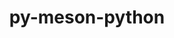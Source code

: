 ---
title: "py-meson-python"
layout: cache
categories: [package, develop-2024-02-25]
meta: {"versions": ["0.13.1"], "compilers": ["apple-clang@=15.0.0", "gcc@=11.4.0", "gcc@=12.3.0", "gcc@=9.4.0", "oneapi@=2024.0.0"], "oss": ["ubuntu20.04", "ubuntu22.04", "ventura"], "platforms": ["darwin", "linux"], "targets": ["aarch64", "neoverse_v1", "neoverse_v2", "ppc64le", "x86_64_v3"], "stacks": ["e4s", "e4s-neoverse-v2", "e4s-neoverse_v1", "e4s-oneapi", "e4s-power", "ml-darwin-aarch64-mps", "ml-linux-x86_64-cpu", "ml-linux-x86_64-cuda", "ml-linux-x86_64-rocm", "root", "tutorial"], "num_specs": 26, "num_specs_by_stack": {"ml-darwin-aarch64-mps": 2, "root": 26, "e4s-neoverse_v1": 4, "e4s-power": 4, "e4s": 4, "e4s-neoverse-v2": 4, "ml-linux-x86_64-cpu": 3, "ml-linux-x86_64-cuda": 3, "ml-linux-x86_64-rocm": 3, "tutorial": 1, "e4s-oneapi": 4}}
spec_details: [{"hash": "5qaorqsu5s64jgoyrhjlo6hlb6kmsmka", "compiler": "apple-clang@=15.0.0", "versions": ["0.13.1"], "os": "ventura", "platform": "darwin", "target": "aarch64", "variants": ["build_system=python_pip"], "stacks": ["ml-darwin-aarch64-mps", "root"], "size": "-", "tarball": "https://binaries.spack.io/releases/develop-2024-02-25/build_cache/darwin-ventura-aarch64/apple-clang-15.0.0/py-meson-python-0.13.1/darwin-ventura-aarch64-apple-clang-15.0.0-py-meson-python-0.13.1-5qaorqsu5s64jgoyrhjlo6hlb6kmsmka.spack"}, {"hash": "aqsqjjlxt6r3ujexneapzpalzqgx4rqa", "compiler": "apple-clang@=15.0.0", "versions": ["0.13.1"], "os": "ventura", "platform": "darwin", "target": "aarch64", "variants": ["build_system=python_pip"], "stacks": ["ml-darwin-aarch64-mps", "root"], "size": "-", "tarball": "https://binaries.spack.io/releases/develop-2024-02-25/build_cache/darwin-ventura-aarch64/apple-clang-15.0.0/py-meson-python-0.13.1/darwin-ventura-aarch64-apple-clang-15.0.0-py-meson-python-0.13.1-aqsqjjlxt6r3ujexneapzpalzqgx4rqa.spack"}, {"hash": "qrs4rquxh2lpx7l6nn5zq45nxhhb5rgk", "compiler": "gcc@=11.4.0", "versions": ["0.13.1"], "os": "ubuntu20.04", "platform": "linux", "target": "neoverse_v1", "variants": ["build_system=python_pip"], "stacks": ["e4s-neoverse_v1", "root"], "size": "-", "tarball": "https://binaries.spack.io/releases/develop-2024-02-25/build_cache/linux-ubuntu20.04-neoverse_v1/gcc-11.4.0/py-meson-python-0.13.1/linux-ubuntu20.04-neoverse_v1-gcc-11.4.0-py-meson-python-0.13.1-qrs4rquxh2lpx7l6nn5zq45nxhhb5rgk.spack"}, {"hash": "4rc5k4p6rpslwutoi3ckymqmegc3vmkv", "compiler": "gcc@=11.4.0", "versions": ["0.13.1"], "os": "ubuntu20.04", "platform": "linux", "target": "neoverse_v1", "variants": ["build_system=python_pip"], "stacks": ["e4s-neoverse_v1", "root"], "size": "-", "tarball": "https://binaries.spack.io/releases/develop-2024-02-25/build_cache/linux-ubuntu20.04-neoverse_v1/gcc-11.4.0/py-meson-python-0.13.1/linux-ubuntu20.04-neoverse_v1-gcc-11.4.0-py-meson-python-0.13.1-4rc5k4p6rpslwutoi3ckymqmegc3vmkv.spack"}, {"hash": "jnr7ny77osjozp77grytkincpgrvbqc6", "compiler": "gcc@=11.4.0", "versions": ["0.13.1"], "os": "ubuntu20.04", "platform": "linux", "target": "neoverse_v1", "variants": ["build_system=python_pip"], "stacks": ["e4s-neoverse_v1", "root"], "size": "-", "tarball": "https://binaries.spack.io/releases/develop-2024-02-25/build_cache/linux-ubuntu20.04-neoverse_v1/gcc-11.4.0/py-meson-python-0.13.1/linux-ubuntu20.04-neoverse_v1-gcc-11.4.0-py-meson-python-0.13.1-jnr7ny77osjozp77grytkincpgrvbqc6.spack"}, {"hash": "qozcz4im2j5afwoj5qczkgwx3k733mvr", "compiler": "gcc@=11.4.0", "versions": ["0.13.1"], "os": "ubuntu20.04", "platform": "linux", "target": "neoverse_v1", "variants": ["build_system=python_pip"], "stacks": ["e4s-neoverse_v1", "root"], "size": "-", "tarball": "https://binaries.spack.io/releases/develop-2024-02-25/build_cache/linux-ubuntu20.04-neoverse_v1/gcc-11.4.0/py-meson-python-0.13.1/linux-ubuntu20.04-neoverse_v1-gcc-11.4.0-py-meson-python-0.13.1-qozcz4im2j5afwoj5qczkgwx3k733mvr.spack"}, {"hash": "qch5wp25cyunrkncyzksvdfdueqinws6", "compiler": "gcc@=9.4.0", "versions": ["0.13.1"], "os": "ubuntu20.04", "platform": "linux", "target": "ppc64le", "variants": ["build_system=python_pip"], "stacks": ["e4s-power", "root"], "size": "-", "tarball": "https://binaries.spack.io/releases/develop-2024-02-25/build_cache/linux-ubuntu20.04-ppc64le/gcc-9.4.0/py-meson-python-0.13.1/linux-ubuntu20.04-ppc64le-gcc-9.4.0-py-meson-python-0.13.1-qch5wp25cyunrkncyzksvdfdueqinws6.spack"}, {"hash": "sb5dz5cc7i4nn35mf7ebs5lvllfuptwm", "compiler": "gcc@=9.4.0", "versions": ["0.13.1"], "os": "ubuntu20.04", "platform": "linux", "target": "ppc64le", "variants": ["build_system=python_pip"], "stacks": ["e4s-power", "root"], "size": "-", "tarball": "https://binaries.spack.io/releases/develop-2024-02-25/build_cache/linux-ubuntu20.04-ppc64le/gcc-9.4.0/py-meson-python-0.13.1/linux-ubuntu20.04-ppc64le-gcc-9.4.0-py-meson-python-0.13.1-sb5dz5cc7i4nn35mf7ebs5lvllfuptwm.spack"}, {"hash": "elncfulndvw6a3mfjtadeotskdmftn2w", "compiler": "gcc@=9.4.0", "versions": ["0.13.1"], "os": "ubuntu20.04", "platform": "linux", "target": "ppc64le", "variants": ["build_system=python_pip"], "stacks": ["e4s-power", "root"], "size": "-", "tarball": "https://binaries.spack.io/releases/develop-2024-02-25/build_cache/linux-ubuntu20.04-ppc64le/gcc-9.4.0/py-meson-python-0.13.1/linux-ubuntu20.04-ppc64le-gcc-9.4.0-py-meson-python-0.13.1-elncfulndvw6a3mfjtadeotskdmftn2w.spack"}, {"hash": "lusiuv53kzicnooltjgqisefrqnlqnek", "compiler": "gcc@=9.4.0", "versions": ["0.13.1"], "os": "ubuntu20.04", "platform": "linux", "target": "ppc64le", "variants": ["build_system=python_pip"], "stacks": ["e4s-power", "root"], "size": "-", "tarball": "https://binaries.spack.io/releases/develop-2024-02-25/build_cache/linux-ubuntu20.04-ppc64le/gcc-9.4.0/py-meson-python-0.13.1/linux-ubuntu20.04-ppc64le-gcc-9.4.0-py-meson-python-0.13.1-lusiuv53kzicnooltjgqisefrqnlqnek.spack"}, {"hash": "sdu7ikvyugi33yh2pat63mlflf73ardy", "compiler": "gcc@=11.4.0", "versions": ["0.13.1"], "os": "ubuntu20.04", "platform": "linux", "target": "x86_64_v3", "variants": ["build_system=python_pip"], "stacks": ["e4s", "root"], "size": "-", "tarball": "https://binaries.spack.io/releases/develop-2024-02-25/build_cache/linux-ubuntu20.04-x86_64_v3/gcc-11.4.0/py-meson-python-0.13.1/linux-ubuntu20.04-x86_64_v3-gcc-11.4.0-py-meson-python-0.13.1-sdu7ikvyugi33yh2pat63mlflf73ardy.spack"}, {"hash": "gvv6ymugacuzlp4zwuimoixcevyjuhov", "compiler": "gcc@=11.4.0", "versions": ["0.13.1"], "os": "ubuntu20.04", "platform": "linux", "target": "x86_64_v3", "variants": ["build_system=python_pip"], "stacks": ["e4s", "root"], "size": "-", "tarball": "https://binaries.spack.io/releases/develop-2024-02-25/build_cache/linux-ubuntu20.04-x86_64_v3/gcc-11.4.0/py-meson-python-0.13.1/linux-ubuntu20.04-x86_64_v3-gcc-11.4.0-py-meson-python-0.13.1-gvv6ymugacuzlp4zwuimoixcevyjuhov.spack"}, {"hash": "bnpjep62cu3cuqptedd2tso47df5qgmy", "compiler": "gcc@=11.4.0", "versions": ["0.13.1"], "os": "ubuntu20.04", "platform": "linux", "target": "x86_64_v3", "variants": ["build_system=python_pip"], "stacks": ["e4s", "root"], "size": "-", "tarball": "https://binaries.spack.io/releases/develop-2024-02-25/build_cache/linux-ubuntu20.04-x86_64_v3/gcc-11.4.0/py-meson-python-0.13.1/linux-ubuntu20.04-x86_64_v3-gcc-11.4.0-py-meson-python-0.13.1-bnpjep62cu3cuqptedd2tso47df5qgmy.spack"}, {"hash": "k63fksn4vcdvukasaajcbltnjkzqxwdh", "compiler": "gcc@=11.4.0", "versions": ["0.13.1"], "os": "ubuntu20.04", "platform": "linux", "target": "x86_64_v3", "variants": ["build_system=python_pip"], "stacks": ["e4s", "root"], "size": "-", "tarball": "https://binaries.spack.io/releases/develop-2024-02-25/build_cache/linux-ubuntu20.04-x86_64_v3/gcc-11.4.0/py-meson-python-0.13.1/linux-ubuntu20.04-x86_64_v3-gcc-11.4.0-py-meson-python-0.13.1-k63fksn4vcdvukasaajcbltnjkzqxwdh.spack"}, {"hash": "jkhvq66dkwdcdsc5koesqwwe4eoiyg5k", "compiler": "gcc@=11.4.0", "versions": ["0.13.1"], "os": "ubuntu22.04", "platform": "linux", "target": "neoverse_v2", "variants": ["build_system=python_pip"], "stacks": ["root", "e4s-neoverse-v2"], "size": "-", "tarball": "https://binaries.spack.io/releases/develop-2024-02-25/build_cache/linux-ubuntu22.04-neoverse_v2/gcc-11.4.0/py-meson-python-0.13.1/linux-ubuntu22.04-neoverse_v2-gcc-11.4.0-py-meson-python-0.13.1-jkhvq66dkwdcdsc5koesqwwe4eoiyg5k.spack"}, {"hash": "izl4qac26s2mwt7urjugr3md63wvpqwi", "compiler": "gcc@=11.4.0", "versions": ["0.13.1"], "os": "ubuntu22.04", "platform": "linux", "target": "neoverse_v2", "variants": ["build_system=python_pip"], "stacks": ["root", "e4s-neoverse-v2"], "size": "-", "tarball": "https://binaries.spack.io/releases/develop-2024-02-25/build_cache/linux-ubuntu22.04-neoverse_v2/gcc-11.4.0/py-meson-python-0.13.1/linux-ubuntu22.04-neoverse_v2-gcc-11.4.0-py-meson-python-0.13.1-izl4qac26s2mwt7urjugr3md63wvpqwi.spack"}, {"hash": "ikgpii4y5yxpw6rtrlxyifhpxnkgra66", "compiler": "gcc@=11.4.0", "versions": ["0.13.1"], "os": "ubuntu22.04", "platform": "linux", "target": "neoverse_v2", "variants": ["build_system=python_pip"], "stacks": ["root", "e4s-neoverse-v2"], "size": "-", "tarball": "https://binaries.spack.io/releases/develop-2024-02-25/build_cache/linux-ubuntu22.04-neoverse_v2/gcc-11.4.0/py-meson-python-0.13.1/linux-ubuntu22.04-neoverse_v2-gcc-11.4.0-py-meson-python-0.13.1-ikgpii4y5yxpw6rtrlxyifhpxnkgra66.spack"}, {"hash": "yqxdmm7yin462yimxmb25xhwnbekhy42", "compiler": "gcc@=11.4.0", "versions": ["0.13.1"], "os": "ubuntu22.04", "platform": "linux", "target": "neoverse_v2", "variants": ["build_system=python_pip"], "stacks": ["root", "e4s-neoverse-v2"], "size": "-", "tarball": "https://binaries.spack.io/releases/develop-2024-02-25/build_cache/linux-ubuntu22.04-neoverse_v2/gcc-11.4.0/py-meson-python-0.13.1/linux-ubuntu22.04-neoverse_v2-gcc-11.4.0-py-meson-python-0.13.1-yqxdmm7yin462yimxmb25xhwnbekhy42.spack"}, {"hash": "lzfcc6l67y2sgz4rhhruok6rwd7l4r2f", "compiler": "gcc@=11.4.0", "versions": ["0.13.1"], "os": "ubuntu22.04", "platform": "linux", "target": "x86_64_v3", "variants": ["build_system=python_pip"], "stacks": ["ml-linux-x86_64-cpu", "ml-linux-x86_64-cuda", "root", "ml-linux-x86_64-rocm"], "size": "-", "tarball": "https://binaries.spack.io/releases/develop-2024-02-25/build_cache/linux-ubuntu22.04-x86_64_v3/gcc-11.4.0/py-meson-python-0.13.1/linux-ubuntu22.04-x86_64_v3-gcc-11.4.0-py-meson-python-0.13.1-lzfcc6l67y2sgz4rhhruok6rwd7l4r2f.spack"}, {"hash": "gt7vlf7mqptanniruyuuax3llkzf3lcc", "compiler": "gcc@=11.4.0", "versions": ["0.13.1"], "os": "ubuntu22.04", "platform": "linux", "target": "x86_64_v3", "variants": ["build_system=python_pip"], "stacks": ["ml-linux-x86_64-cpu", "ml-linux-x86_64-cuda", "root", "ml-linux-x86_64-rocm"], "size": "-", "tarball": "https://binaries.spack.io/releases/develop-2024-02-25/build_cache/linux-ubuntu22.04-x86_64_v3/gcc-11.4.0/py-meson-python-0.13.1/linux-ubuntu22.04-x86_64_v3-gcc-11.4.0-py-meson-python-0.13.1-gt7vlf7mqptanniruyuuax3llkzf3lcc.spack"}, {"hash": "65ny3dul4oh47wq6e64ffsu6bk5ibrrq", "compiler": "gcc@=11.4.0", "versions": ["0.13.1"], "os": "ubuntu22.04", "platform": "linux", "target": "x86_64_v3", "variants": ["build_system=python_pip"], "stacks": ["ml-linux-x86_64-cpu", "ml-linux-x86_64-cuda", "root", "ml-linux-x86_64-rocm"], "size": "-", "tarball": "https://binaries.spack.io/releases/develop-2024-02-25/build_cache/linux-ubuntu22.04-x86_64_v3/gcc-11.4.0/py-meson-python-0.13.1/linux-ubuntu22.04-x86_64_v3-gcc-11.4.0-py-meson-python-0.13.1-65ny3dul4oh47wq6e64ffsu6bk5ibrrq.spack"}, {"hash": "prnbhajc3p35hwrhmqmhdrkuygui6vkx", "compiler": "gcc@=12.3.0", "versions": ["0.13.1"], "os": "ubuntu22.04", "platform": "linux", "target": "x86_64_v3", "variants": ["build_system=python_pip"], "stacks": ["tutorial", "root"], "size": "-", "tarball": "https://binaries.spack.io/releases/develop-2024-02-25/build_cache/linux-ubuntu22.04-x86_64_v3/gcc-12.3.0/py-meson-python-0.13.1/linux-ubuntu22.04-x86_64_v3-gcc-12.3.0-py-meson-python-0.13.1-prnbhajc3p35hwrhmqmhdrkuygui6vkx.spack"}, {"hash": "ws3hj7cym7ypqoh3xpp5jxwvv4avmgdt", "compiler": "oneapi@=2024.0.0", "versions": ["0.13.1"], "os": "ubuntu22.04", "platform": "linux", "target": "x86_64_v3", "variants": ["build_system=python_pip"], "stacks": ["root", "e4s-oneapi"], "size": "-", "tarball": "https://binaries.spack.io/releases/develop-2024-02-25/build_cache/linux-ubuntu22.04-x86_64_v3/oneapi-2024.0.0/py-meson-python-0.13.1/linux-ubuntu22.04-x86_64_v3-oneapi-2024.0.0-py-meson-python-0.13.1-ws3hj7cym7ypqoh3xpp5jxwvv4avmgdt.spack"}, {"hash": "qr6vp5amazpd3d57ysrawx4lw4glweno", "compiler": "oneapi@=2024.0.0", "versions": ["0.13.1"], "os": "ubuntu22.04", "platform": "linux", "target": "x86_64_v3", "variants": ["build_system=python_pip"], "stacks": ["root", "e4s-oneapi"], "size": "-", "tarball": "https://binaries.spack.io/releases/develop-2024-02-25/build_cache/linux-ubuntu22.04-x86_64_v3/oneapi-2024.0.0/py-meson-python-0.13.1/linux-ubuntu22.04-x86_64_v3-oneapi-2024.0.0-py-meson-python-0.13.1-qr6vp5amazpd3d57ysrawx4lw4glweno.spack"}, {"hash": "nwmwfvow2qwkgenxvepbjuhjyfpii7pt", "compiler": "oneapi@=2024.0.0", "versions": ["0.13.1"], "os": "ubuntu22.04", "platform": "linux", "target": "x86_64_v3", "variants": ["build_system=python_pip"], "stacks": ["root", "e4s-oneapi"], "size": "-", "tarball": "https://binaries.spack.io/releases/develop-2024-02-25/build_cache/linux-ubuntu22.04-x86_64_v3/oneapi-2024.0.0/py-meson-python-0.13.1/linux-ubuntu22.04-x86_64_v3-oneapi-2024.0.0-py-meson-python-0.13.1-nwmwfvow2qwkgenxvepbjuhjyfpii7pt.spack"}, {"hash": "ek2u6eognq52226ybnuv6egtg667j35f", "compiler": "oneapi@=2024.0.0", "versions": ["0.13.1"], "os": "ubuntu22.04", "platform": "linux", "target": "x86_64_v3", "variants": ["build_system=python_pip"], "stacks": ["root", "e4s-oneapi"], "size": "-", "tarball": "https://binaries.spack.io/releases/develop-2024-02-25/build_cache/linux-ubuntu22.04-x86_64_v3/oneapi-2024.0.0/py-meson-python-0.13.1/linux-ubuntu22.04-x86_64_v3-oneapi-2024.0.0-py-meson-python-0.13.1-ek2u6eognq52226ybnuv6egtg667j35f.spack"}]
---